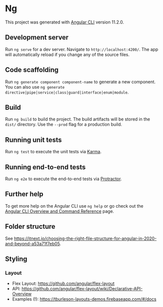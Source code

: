 # Ng

This project was generated with [Angular CLI](https://github.com/angular/angular-cli) version 11.2.0.

## Development server

Run `ng serve` for a dev server. Navigate to `http://localhost:4200/`. The app will automatically reload if you change any of the source files.

## Code scaffolding

Run `ng generate component component-name` to generate a new component. You can also use `ng generate directive|pipe|service|class|guard|interface|enum|module`.

## Build

Run `ng build` to build the project. The build artifacts will be stored in the `dist/` directory. Use the `--prod` flag for a production build.

## Running unit tests

Run `ng test` to execute the unit tests via [Karma](https://karma-runner.github.io).

## Running end-to-end tests

Run `ng e2e` to execute the end-to-end tests via [Protractor](http://www.protractortest.org/).

## Further help

To get more help on the Angular CLI use `ng help` or go check out the [Angular CLI Overview and Command Reference](https://angular.io/cli) page.

## Folder structure
See https://itnext.io/choosing-the-right-file-structure-for-angular-in-2020-and-beyond-a53a71f7eb05.

## Styling
### Layout
* Flex Layout: https://github.com/angular/flex-layout
* API: https://github.com/angular/flex-layout/wiki/Declarative-API-Overview
* Examples (!): https://tburleson-layouts-demos.firebaseapp.com/#/docs
